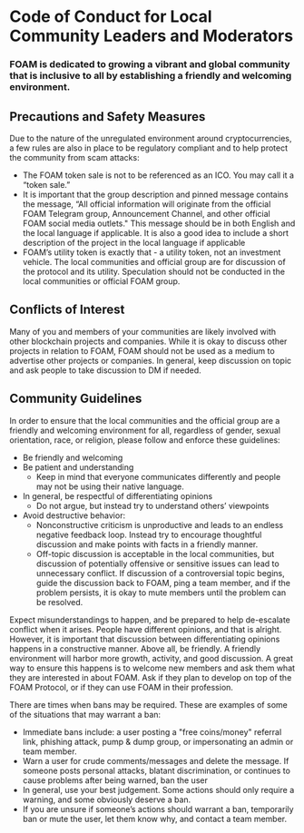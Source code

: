 # Code of Conduct for Local Community Leaders and Moderators


### FOAM is dedicated to growing a vibrant and global community that is inclusive to all by establishing a friendly and welcoming environment. 

## Precautions and Safety Measures

Due to the nature of the unregulated environment around cryptocurrencies, a few rules are also in place to be regulatory compliant and to help protect the community from scam attacks:

- The FOAM token sale is not to be referenced as an ICO. You may call it a “token sale.”
- It is important that the group description and pinned message contains the message, “All official information will originate from the official FOAM Telegram group, Announcement Channel, and other official FOAM social media outlets." This message should be in both English and the local language if applicable. It is also a good idea to include a short description of the project in the local language if applicable
- FOAM’s utility token is exactly that - a utility token, not an investment vehicle. The local communities and official group are for discussion of the protocol and its utility. Speculation should not be conducted in the local communities or official FOAM group.


## Conflicts of Interest

Many of you and members of your communities are likely involved with other blockchain projects and companies. While it is okay to discuss other projects in relation to FOAM, FOAM should not be used as a medium to advertise other projects or companies. In general, keep discussion on topic and ask people to take discussion to DM if needed.

## Community Guidelines

In order to ensure that the local communities and the official group are a friendly and welcoming environment for all, regardless of gender, sexual orientation, race, or religion, please follow and enforce these guidelines: 

- Be friendly and welcoming
- Be patient and understanding
  - Keep in mind that everyone communicates differently and people may not be using their native language.
- In general, be respectful of differentiating opinions
  - Do not argue, but instead try to understand others’ viewpoints
- Avoid destructive behavior:
  - Nonconstructive criticism is unproductive and leads to an endless negative feedback loop. Instead try to encourage thoughtful discussion and make points with facts in a friendly manner.
  - Off-topic discussion is acceptable in the local communities, but discussion of potentially offensive or sensitive issues can lead to unnecessary conflict. If discussion of a controversial topic begins, guide the discussion back to FOAM, ping a team member, and if the problem persists, it is okay to mute members until the problem can be resolved.

Expect misunderstandings to happen, and be prepared to help de-escalate conflict when it arises. People have different opinions, and that is alright. However, it is important that discussion between differentiating opinions happens in a constructive manner. Above all, be friendly. A friendly environment will harbor more growth, activity, and good discussion. A great way to ensure this happens is to welcome new members and ask them what they are interested in about FOAM. Ask if they plan to develop on top of the FOAM Protocol, or if they can use FOAM in their profession.

There are times when bans may be required. These are examples of some of the situations that may warrant a ban:

- Immediate bans include: a user posting a "free coins/money" referral link, phishing attack, pump & dump group, or impersonating an admin or team member.
- Warn a user for crude comments/messages and delete the message. If someone posts personal attacks, blatant discrimination, or continues to cause problems after being warned, ban the user
- In general, use your best judgement. Some actions should only require a warning, and some obviously deserve a ban.
- If you are unsure if someone’s actions should warrant a ban, temporarily ban or mute the user, let them know why, and contact a team member. 
